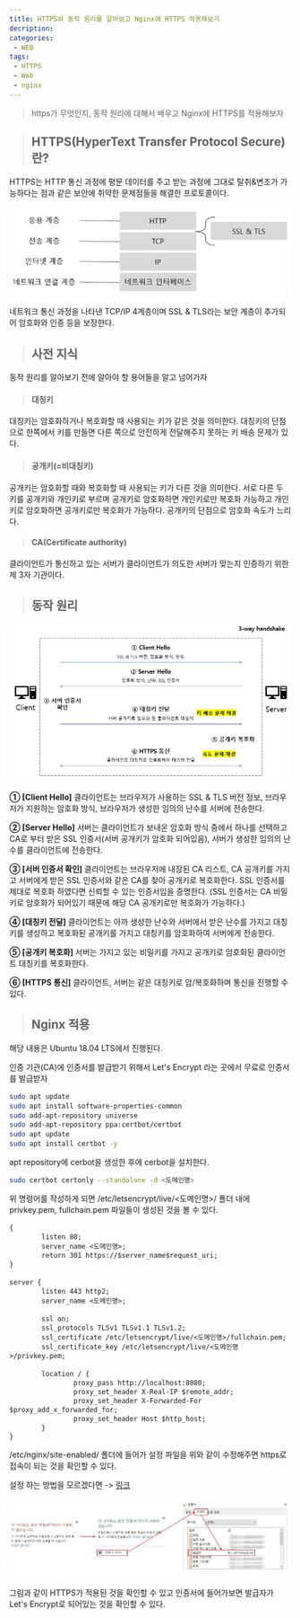 ```yaml
---
title: HTTPS와 동작 원리를 알아보고 Nginx에 HTTPS 적용해보기
decription:
categories:
 - WEB
tags:
 - HTTPS
 - Web
 - nginx
---
```


> https가 무엇인지, 동작 원리에 대해서 배우고 Nginx에 HTTPS를 적용해보자

> ## HTTPS(HyperText Transfer Protocol Secure)란?

HTTPS는 HTTP 통신 과정에 평문 데이터를 주고 받는 과정에 그대로 탈취&변조가 가능하다는 점과 같은 보안에 취약한 문제점들을 해결한 프로토콜이다.

![osi4plusssl](/assets/osi4plusssl.JPG)

네트워크 통신 과정을 나타낸 TCP/IP 4계층이며 SSL & TLS라는 보안 계층이 추가되어 암호화와 인증 등을 보장한다.

> ## 사전 지식

동작 원리를 알아보기 전에 알아야 할 용어들을 알고 넘어가자

> #### 대칭키

대칭키는 암호화하거나 복호화할 때 사용되는 키가 같은 것을 의미한다. 대칭키의 단점으로 한쪽에서 키를 만들면 다른 쪽으로 안전하게 전달해주지 못하는 키 배송 문제가 있다.

> #### 공개키(=비대칭키)

공개키는 암호화할 때와 복호화할 때 사용되는 키가 다른 것을 의미한다. 서로 다른 두 키를 공개키와 개인키로 부르며 공개키로 암호화하면 개인키로만 복호화 가능하고 개인키로 암호화하면 공개키로만 복호화가 가능하다. 공개키의 단점으로 암호화 속도가 느리다.

> #### CA(Certificate authority)

클라이언트가 통신하고 있는 서버가 클라이언트가 의도한 서버가 맞는지 인증하기 위한 제 3자 기관이다.

> ## 동작 원리

![sslhandshake](/assets/sslhandshake.JPG)

**① [Client Hello]** 클라이언트는 브라우저가 사용하는 SSL & TLS 버전 정보, 브라우저가 지원하는 암호화 방식, 브라우저가 생성한 임의의 난수를 서버에 전송한다.

**② [Server Hello]** 서버는 클라이언트가 보내온 암호화 방식 중에서 하나를 선택하고 CA로 부터 받은 SSL 인증서(서버 공개키가 암호화 되어있음), 서버가 생성한 임의의 난수를 클라이언트에 전송한다.

**③ [서버 인증서 확인]** 클라이언트는 브라우저에 내장된 CA 리스트, CA 공개키를 가지고 서버에게 받은 SSL 인증서와 같은 CA를 찾아 공개키로 복호화한다. SSL 인증서를 제대로 복호화 하였다면 신뢰할 수 있는 인증서임을 증명한다. (SSL 인증서는 CA 비밀키로 암호화가 되어있기 때문에 해당 CA 공개키로만 복호화가 가능하다.)

**④ [대칭키 전달]** 클라이언트는 아까 생성한 난수와 서버에서 받은 난수를 가지고 대칭키를 생성하고 복호화된 공개키를 가지고 대칭키를 암호화하여 서버에게 전송한다.

**⑤ [공개키 복호화]** 서버는 가지고 있는 비밀키를 가지고 공개키로 암호화된 클라이언트 대칭키를 복호화한다.

**⑥ [HTTPS 통신]** 클라이언트, 서버는 같은 대칭키로 암/복호화하며 통신을 진행할 수 있다.

> ## Nginx 적용

해당 내용은 Ubuntu 18.04 LTS에서 진행된다.

인증 기관(CA)에 인증서를 발급받기 위해서 Let's Encrypt 라는 곳에서 무료로 인증서를 발급받자

``` bash
sudo apt update
sudo apt install software-properties-common
sudo add-apt-repository universe
sudo add-apt-repository ppa:certbot/certbot
sudo apt update
sudo apt install certbot -y
```

apt repository에 cerbot을 생성한 후에 cerbot을 설치한다.

``` bash
sudo certbot certonly --standalone -d <도메인명>
```

위 명령어를 작성하게 되면 /etc/letsencrypt/live/<도메인명>/ 폴더 내에 privkey.pem, fullchain.pem 파일들이 생성된 것을 볼 수 있다.


``` nginx
{
        listen 80;
        server_name <도메인명>;
        return 301 https://$server_name$request_uri;
}

server {
        listen 443 http2;
        server_name <도메인명>;

        ssl on;
        ssl_protocols TLSv1 TLSv1.1 TLSv1.2;
        ssl_certificate /etc/letsencrypt/live/<도메인명>/fullchain.pem;
        ssl_certificate_key /etc/letsencrypt/live/<도메인명>/privkey.pem;

        location / {
                proxy_pass http://localhost:8080;
                proxy_set_header X-Real-IP $remote_addr;
                proxy_set_header X-Forwarded-For $proxy_add_x_forwarded_for;
                proxy_set_header Host $http_host;
        }
}
```

/etc/nginx/site-enabled/ 폴더에 들어가 설정 파일을 위와 같이 수정해주면 https로 접속이 되는 것을 확인할 수 있다.

설정 하는 방법을 모르겠다면 -> [링크](https://mangchhe.github.io/was/2021/07/28/NginxConcept/)

![sslresult](/assets/sslresult.JPG)

그림과 같이 HTTPS가 적용된 것을 확인할 수 있고 인증서에 들어가보면 발급자가 Let's Encrypt로 되어있는 것을 확인할 수 있다.
